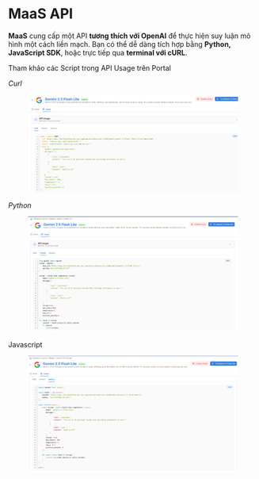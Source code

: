 # MaaS API

**MaaS** cung cấp một API **tương thích với OpenAI** để thực hiện suy luận mô hình một cách liền mạch. Bạn có thể dễ dàng tích hợp bằng **Python, JavaScript SDK**, hoặc trực tiếp qua **terminal với cURL**.

Tham khảo các Script trong API Usage trên Portal

_Curl_

<figure><img src="../../../.gitbook/assets/image (26).png" alt=""><figcaption></figcaption></figure>

_Python_

<figure><img src="../../../.gitbook/assets/image (3) (1) (1) (1) (2).png" alt=""><figcaption></figcaption></figure>

Javascript

<figure><img src="../../../.gitbook/assets/image (4) (1) (1) (1).png" alt=""><figcaption></figcaption></figure>
